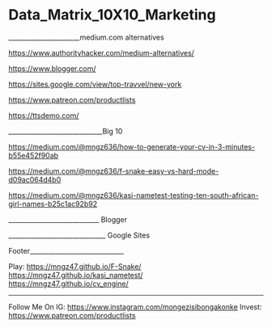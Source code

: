 # Data_Matrix_10X10_Marketing

______________________medium.com alternatives

https://www.authorityhacker.com/medium-alternatives/

https://www.blogger.com/

https://sites.google.com/view/top-travvel/new-york

https://www.patreon.com/productlists

https://ttsdemo.com/

_____________________________Big 10

https://medium.com/@mngz636/how-to-generate-your-cv-in-3-minutes-b55e452f90ab

https://medium.com/@mngz636/f-snake-easy-vs-hard-mode-d09ac064d4b0

https://medium.com/@mngz636/kasi-nametest-testing-ten-south-african-girl-names-b25c1ac92b92

____________________________    Blogger


______________________________  Google Sites



Footer_____________________________

Play:
https://mngz47.github.io/F-Snake/
https://mngz47.github.io/kasi_nametest/
https://mngz47.github.io/cv_engine/

________________

Follow Me On IG: https://www.instagram.com/mongezisibongakonke
Invest: https://www.patreon.com/productlists 
